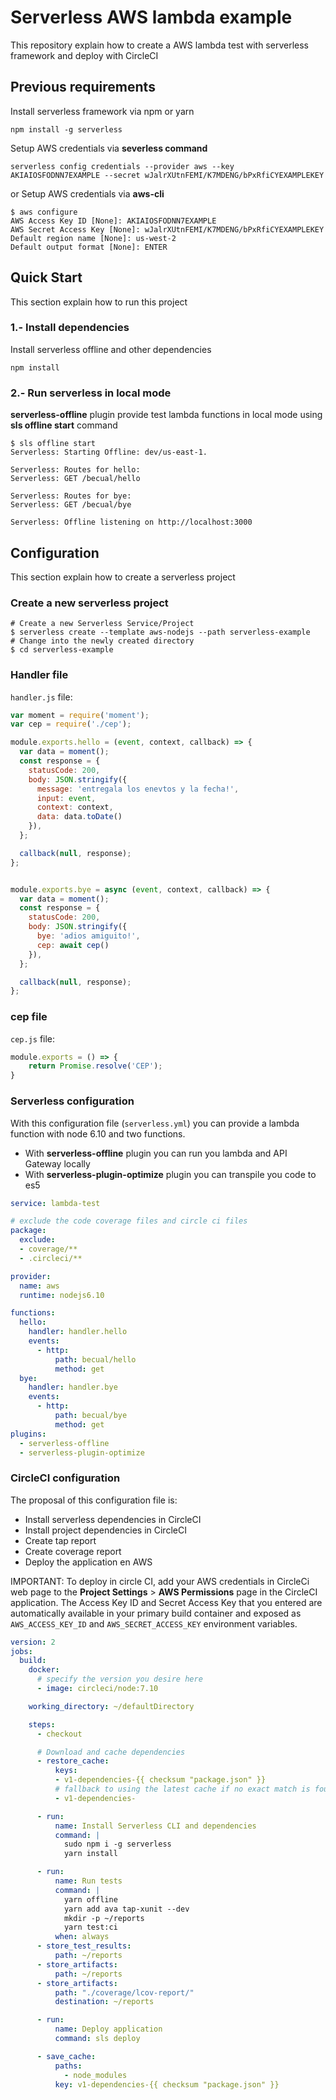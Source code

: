 # Serverless AWS lambda example
This repository explain how to create a AWS lambda test with serverless framework and deploy with CircleCI

## Previous requirements

Install serverless framework via npm or yarn

```
npm install -g serverless
```

Setup AWS credentials via **severless command**

```
serverless config credentials --provider aws --key AKIAIOSFODNN7EXAMPLE --secret wJalrXUtnFEMI/K7MDENG/bPxRfiCYEXAMPLEKEY
```
or Setup AWS credentials via **aws-cli**

```
$ aws configure
AWS Access Key ID [None]: AKIAIOSFODNN7EXAMPLE
AWS Secret Access Key [None]: wJalrXUtnFEMI/K7MDENG/bPxRfiCYEXAMPLEKEY
Default region name [None]: us-west-2
Default output format [None]: ENTER
```


## Quick Start

This section explain how to run this project

### 1.- Install dependencies

Install serverless offline and other dependencies

```
npm install
```

### 2.- Run serverless in local mode

**serverless-offline** plugin provide test lambda functions in local mode using **sls offline start** command

```
$ sls offline start
Serverless: Starting Offline: dev/us-east-1.

Serverless: Routes for hello:
Serverless: GET /becual/hello

Serverless: Routes for bye:
Serverless: GET /becual/bye

Serverless: Offline listening on http://localhost:3000

```

## Configuration

This section explain how to create a serverless project

### Create a new serverless project

```
# Create a new Serverless Service/Project
$ serverless create --template aws-nodejs --path serverless-example
# Change into the newly created directory
$ cd serverless-example

```

### Handler file

`handler.js` file:

```js
var moment = require('moment');
var cep = require('./cep');

module.exports.hello = (event, context, callback) => {
  var data = moment();
  const response = {
    statusCode: 200,
    body: JSON.stringify({
      message: 'entregala los enevtos y la fecha!',
      input: event,
      context: context,
      data: data.toDate()
    }),
  };

  callback(null, response);
};


module.exports.bye = async (event, context, callback) => {
  var data = moment();
  const response = {
    statusCode: 200,
    body: JSON.stringify({
      bye: 'adios amiguito!',
      cep: await cep()
    }),
  };

  callback(null, response);
};
```

### cep file

`cep.js` file:

```js
module.exports = () => {
    return Promise.resolve('CEP');
}
```

### Serverless configuration

With this configuration file (`serverless.yml`) you can provide a lambda function with node 6.10 and two functions.

- With **serverless-offline** plugin you can run you lambda and API Gateway locally
- With **serverless-plugin-optimize** plugin you can transpile you code to es5

```yaml
service: lambda-test

# exclude the code coverage files and circle ci files
package:
  exclude:
  - coverage/**
  - .circleci/**

provider:
  name: aws
  runtime: nodejs6.10

functions:
  hello:
    handler: handler.hello
    events:
      - http:
          path: becual/hello
          method: get
  bye:
    handler: handler.bye
    events:
      - http:
          path: becual/bye
          method: get
plugins:
  - serverless-offline
  - serverless-plugin-optimize
```
### CircleCI configuration

The proposal of this configuration file is:

- Install serverless dependencies in CircleCI
- Install project dependencies in CircleCI
- Create tap report
- Create coverage report
- Deploy the application en AWS

IMPORTANT: To deploy in circle CI, add your AWS credentials in CircleCi web page to the **Project Settings** > **AWS Permissions** page in the CircleCI application. The Access Key ID and Secret Access Key that you entered are automatically available in your primary build container and exposed as ``AWS_ACCESS_KEY_ID`` and ``AWS_SECRET_ACCESS_KEY`` environment variables.

```yaml
version: 2
jobs:
  build:
    docker:
      # specify the version you desire here
      - image: circleci/node:7.10

    working_directory: ~/defaultDirectory

    steps:
      - checkout

      # Download and cache dependencies
      - restore_cache:
          keys:
          - v1-dependencies-{{ checksum "package.json" }}
          # fallback to using the latest cache if no exact match is found
          - v1-dependencies-

      - run:
          name: Install Serverless CLI and dependencies
          command: |
            sudo npm i -g serverless
            yarn install

      - run:
          name: Run tests
          command: |
            yarn offline
            yarn add ava tap-xunit --dev
            mkdir -p ~/reports
            yarn test:ci
          when: always
      - store_test_results:
          path: ~/reports
      - store_artifacts:
          path: ~/reports
      - store_artifacts:
          path: "./coverage/lcov-report/"
          destination: ~/reports

      - run:
          name: Deploy application
          command: sls deploy

      - save_cache:
          paths:
            - node_modules
          key: v1-dependencies-{{ checksum "package.json" }}
```